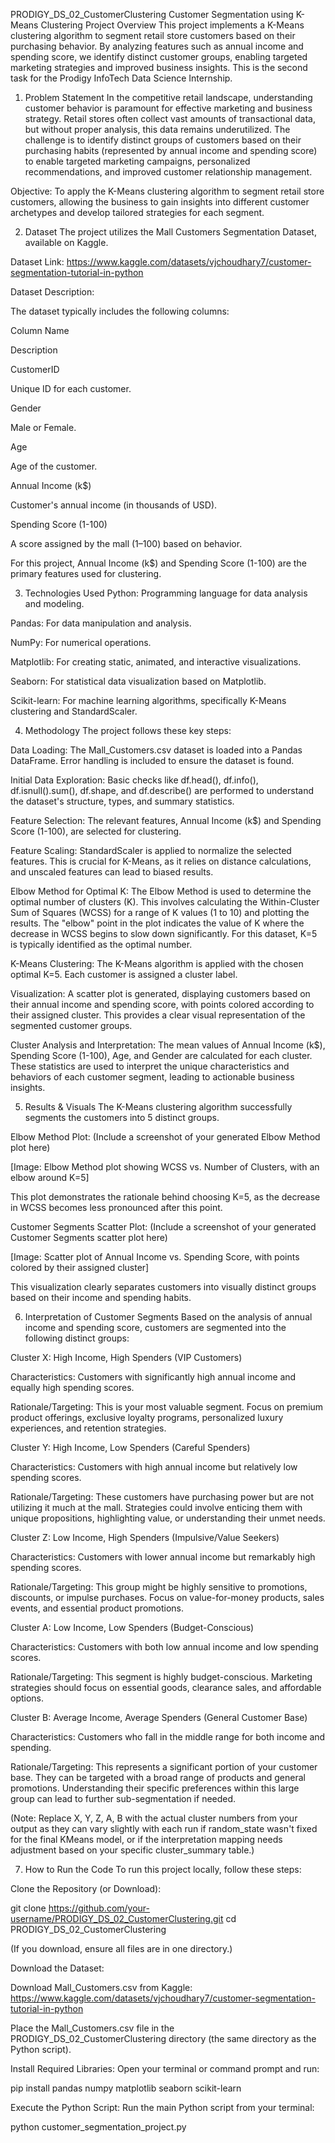PRODIGY_DS_02_CustomerClustering
Customer Segmentation using K-Means Clustering
Project Overview
This project implements a K-Means clustering algorithm to segment retail store customers based on their purchasing behavior. By analyzing features such as annual income and spending score, we identify distinct customer groups, enabling targeted marketing strategies and improved business insights. This is the second task for the Prodigy InfoTech Data Science Internship.

1. Problem Statement
In the competitive retail landscape, understanding customer behavior is paramount for effective marketing and business strategy. Retail stores often collect vast amounts of transactional data, but without proper analysis, this data remains underutilized. The challenge is to identify distinct groups of customers based on their purchasing habits (represented by annual income and spending score) to enable targeted marketing campaigns, personalized recommendations, and improved customer relationship management.

Objective: To apply the K-Means clustering algorithm to segment retail store customers, allowing the business to gain insights into different customer archetypes and develop tailored strategies for each segment.

2. Dataset
The project utilizes the Mall Customers Segmentation Dataset, available on Kaggle.

Dataset Link: https://www.kaggle.com/datasets/vjchoudhary7/customer-segmentation-tutorial-in-python

Dataset Description:

The dataset typically includes the following columns:

Column Name

Description

CustomerID

Unique ID for each customer.

Gender

Male or Female.

Age

Age of the customer.

Annual Income (k$)

Customer's annual income (in thousands of USD).

Spending Score (1-100)

A score assigned by the mall (1–100) based on behavior.

For this project, Annual Income (k$) and Spending Score (1-100) are the primary features used for clustering.

3. Technologies Used
Python: Programming language for data analysis and modeling.

Pandas: For data manipulation and analysis.

NumPy: For numerical operations.

Matplotlib: For creating static, animated, and interactive visualizations.

Seaborn: For statistical data visualization based on Matplotlib.

Scikit-learn: For machine learning algorithms, specifically K-Means clustering and StandardScaler.

4. Methodology
The project follows these key steps:

Data Loading: The Mall_Customers.csv dataset is loaded into a Pandas DataFrame. Error handling is included to ensure the dataset is found.

Initial Data Exploration: Basic checks like df.head(), df.info(), df.isnull().sum(), df.shape, and df.describe() are performed to understand the dataset's structure, types, and summary statistics.

Feature Selection: The relevant features, Annual Income (k$) and Spending Score (1-100), are selected for clustering.

Feature Scaling: StandardScaler is applied to normalize the selected features. This is crucial for K-Means, as it relies on distance calculations, and unscaled features can lead to biased results.

Elbow Method for Optimal K: The Elbow Method is used to determine the optimal number of clusters (K). This involves calculating the Within-Cluster Sum of Squares (WCSS) for a range of K values (1 to 10) and plotting the results. The "elbow" point in the plot indicates the value of K where the decrease in WCSS begins to slow down significantly. For this dataset, K=5 is typically identified as the optimal number.

K-Means Clustering: The K-Means algorithm is applied with the chosen optimal K=5. Each customer is assigned a cluster label.

Visualization: A scatter plot is generated, displaying customers based on their annual income and spending score, with points colored according to their assigned cluster. This provides a clear visual representation of the segmented customer groups.

Cluster Analysis and Interpretation: The mean values of Annual Income (k$), Spending Score (1-100), Age, and Gender are calculated for each cluster. These statistics are used to interpret the unique characteristics and behaviors of each customer segment, leading to actionable business insights.

5. Results & Visuals
The K-Means clustering algorithm successfully segments the customers into 5 distinct groups.

Elbow Method Plot:
(Include a screenshot of your generated Elbow Method plot here)

[Image: Elbow Method plot showing WCSS vs. Number of Clusters, with an elbow around K=5]


This plot demonstrates the rationale behind choosing K=5, as the decrease in WCSS becomes less pronounced after this point.

Customer Segments Scatter Plot:
(Include a screenshot of your generated Customer Segments scatter plot here)

[Image: Scatter plot of Annual Income vs. Spending Score, with points colored by their assigned cluster]


This visualization clearly separates customers into visually distinct groups based on their income and spending habits.

6. Interpretation of Customer Segments
Based on the analysis of annual income and spending score, customers are segmented into the following distinct groups:

Cluster X: High Income, High Spenders (VIP Customers)

Characteristics: Customers with significantly high annual income and equally high spending scores.

Rationale/Targeting: This is your most valuable segment. Focus on premium product offerings, exclusive loyalty programs, personalized luxury experiences, and retention strategies.

Cluster Y: High Income, Low Spenders (Careful Spenders)

Characteristics: Customers with high annual income but relatively low spending scores.

Rationale/Targeting: These customers have purchasing power but are not utilizing it much at the mall. Strategies could involve enticing them with unique propositions, highlighting value, or understanding their unmet needs.

Cluster Z: Low Income, High Spenders (Impulsive/Value Seekers)

Characteristics: Customers with lower annual income but remarkably high spending scores.

Rationale/Targeting: This group might be highly sensitive to promotions, discounts, or impulse purchases. Focus on value-for-money products, sales events, and essential product promotions.

Cluster A: Low Income, Low Spenders (Budget-Conscious)

Characteristics: Customers with both low annual income and low spending scores.

Rationale/Targeting: This segment is highly budget-conscious. Marketing strategies should focus on essential goods, clearance sales, and affordable options.

Cluster B: Average Income, Average Spenders (General Customer Base)

Characteristics: Customers who fall in the middle range for both income and spending.

Rationale/Targeting: This represents a significant portion of your customer base. They can be targeted with a broad range of products and general promotions. Understanding their specific preferences within this large group can lead to further sub-segmentation if needed.

(Note: Replace X, Y, Z, A, B with the actual cluster numbers from your output as they can vary slightly with each run if random_state wasn't fixed for the final KMeans model, or if the interpretation mapping needs adjustment based on your specific cluster_summary table.)

7. How to Run the Code
To run this project locally, follow these steps:

Clone the Repository (or Download):

git clone https://github.com/your-username/PRODIGY_DS_02_CustomerClustering.git
cd PRODIGY_DS_02_CustomerClustering

(If you download, ensure all files are in one directory.)

Download the Dataset:

Download Mall_Customers.csv from Kaggle: https://www.kaggle.com/datasets/vjchoudhary7/customer-segmentation-tutorial-in-python

Place the Mall_Customers.csv file in the PRODIGY_DS_02_CustomerClustering directory (the same directory as the Python script).

Install Required Libraries:
Open your terminal or command prompt and run:

pip install pandas numpy matplotlib seaborn scikit-learn

Execute the Python Script:
Run the main Python script from your terminal:

python customer_segmentation_project.py
